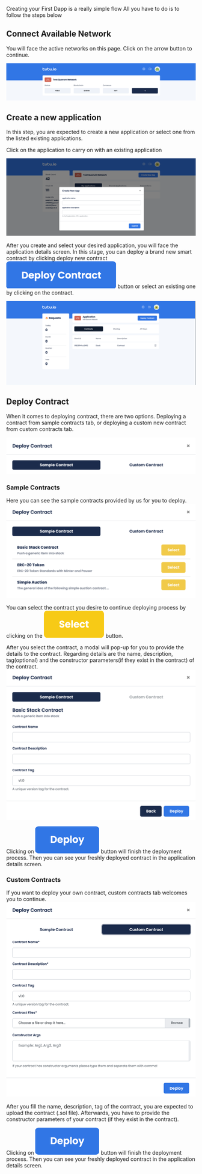 Creating your First Dapp is a really simple flow
All you have to do is to follow the steps below

## Connect Available Network

You will face the active networks on this page.
Click on the arrow button to continue.

<img src="_media/create_first_app/connect_network.png" class="tubu-shadow">

## Create a new application

In this step, you are expected to create a new application or select one from the listed existing applications.

Click on the application to carry on with an existing application

<img src="_media/create_first_app/create_app.png" class="tubu-shadow">

After you create and select your desired application, you will face the application details screen. In this stage,
you can deploy a brand new smart contract by clicking deploy new contract ![](_media/create_first_app/deploy_new.png ":size=150") button or select an existing one by clicking on the contract.

<img src="_media/create_first_app/application_details.png" class="tubu-shadow">

## Deploy Contract

When it comes to deploying contract, there are two options. Deploying a contract from sample contracts tab, or deploying a custom new contract from custom contracts tab.

<img src="_media/create_first_app/deploy_contract.png" class="tubu-shadow">

### Sample Contracts

Here you can see the sample contracts provided by us for you to deploy.
<img src="_media/create_first_app/deploy_sample_contract.png" class="tubu-shadow">

You can select the contract you desire to continue deploying process by clicking on the ![](_media/create_first_app/select_sample_contract.png) button.

After you select the contract, a modal will pop-up for you to provide the details to the contract. Regarding details are the name, description, tag(optional) and the constructor parameters(if they exist in the contract) of the contract.
<img src="_media/create_first_app/deploy_sample_inputs.png" class="tubu-shadow">

Clicking on ![](_media/create_first_app/deploy_btn.png ":size=70") button will finish the deployment process. Then you can see your freshly deployed contract in the application details screen.

### Custom Contracts

If you want to deploy your own contract, custom contracts tab welcomes you to continue.
<img src="_media/create_first_app/deploy_custom_inputs.png" class="tubu-shadow">

After you fill the name, description, tag of the contract, you are expected to upload the contract (.sol file). Afterwards, you have to provide the constructor parameters of your contract (if they exist in the contract).

Clicking on ![](_media/create_first_app/deploy_btn.png ":size=70") button will finish the deployment process. Then you can see your freshly deployed contract in the application details screen.
